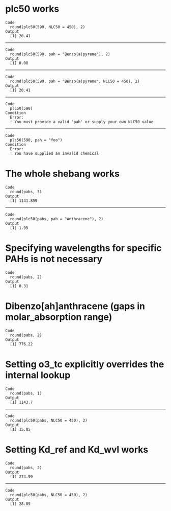 # plc50 works

    Code
      round(plc50(590, NLC50 = 450), 2)
    Output
      [1] 20.41

---

    Code
      round(plc50(590, pah = "Benzo(a)pyrene"), 2)
    Output
      [1] 0.08

---

    Code
      round(plc50(590, pah = "Benzo(a)pyrene", NLC50 = 450), 2)
    Output
      [1] 20.41

---

    Code
      plc50(590)
    Condition
      Error:
      ! You must provide a valid 'pah' or supply your own NLC50 value

---

    Code
      plc50(590, pah = "foo")
    Condition
      Error:
      ! You have supplied an invalid chemical

# The whole shebang works

    Code
      round(pabs, 3)
    Output
      [1] 1141.859

---

    Code
      round(plc50(pabs, pah = "Anthracene"), 2)
    Output
      [1] 1.95

# Specifying wavelengths for specific PAHs is not necessary

    Code
      round(pabs, 2)
    Output
      [1] 0.31

# Dibenzo[ah]anthracene (gaps in molar_absorption range)

    Code
      round(pabs, 2)
    Output
      [1] 776.22

# Setting o3_tc explicitly overrides the internal lookup

    Code
      round(pabs, 1)
    Output
      [1] 1143.7

---

    Code
      round(plc50(pabs, NLC50 = 450), 2)
    Output
      [1] 15.05

# Setting Kd_ref and Kd_wvl works

    Code
      round(pabs, 2)
    Output
      [1] 273.99

---

    Code
      round(plc50(pabs, NLC50 = 450), 2)
    Output
      [1] 28.89

